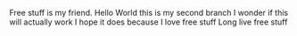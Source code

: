 Free stuff is my friend. 
Hello World
this is my second branch
I wonder if this will actually work
I hope it does because I love free stuff
Long live free stuff
